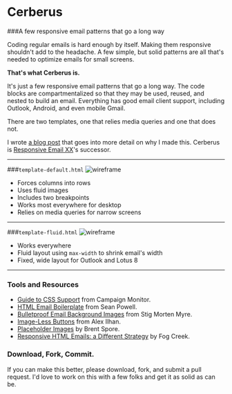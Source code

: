 Cerberus
========

###A few responsive email patterns that go a long way

Coding regular emails is hard enough by itself. Making them responsive shouldn't add to the headache. A few simple, but solid patterns are all that's needed to optimize emails for small screens.

**That's what Cerberus is.**

It's just a few responsive email patterns that go a long way. The code blocks are compartmentalized so that they may be used, reused, and nested to build an email. Everything has good email client support, including Outlook, Android, and even mobile Gmail.

There are two templates, one that relies media queries and one that does not.

I wrote [a blog post](http://www.tedgoas.com/blog/cerberus-responsive-email-templates/) that goes into more detail on why I made this. Cerberus is [Responsive Email XX](https://github.com/TedGoas/Responsive-Email-XX)'s successor.

***

###`template-default.html`
![wireframe](https://raw.github.com/TedGoas/Cerberus/master/assets/wireframe-default.png)
* Forces columns into rows
* Uses fluid images
* Includes two breakpoints
* Works most everywhere for desktop
* Relies on media queries for narrow screens

***

###`template-fluid.html`
![wireframe](https://raw.github.com/TedGoas/Cerberus/master/assets/wireframe-fluid.png)
* Works everywhere
* Fluid layout using `max-width` to shrink email's width
* Fixed, wide layout for Outlook and Lotus 8

***

### Tools and Resources
* [Guide to CSS Support](http://www.campaignmonitor.com/css) from Campaign Monitor.
* [HTML Email Boilerplate](http://htmlemailboilerplate.com/) from Sean Powell.
* [Bulletproof Email Background Images](http://backgrounds.cm/) from Stig Morten Myre.
* [Image-Less Buttons](http://codepen.io/Omgitsonlyalex/pen/cKEyx) from Alex Ilhan.
* [Placeholder Images](http://placehold.it/) by Brent Spore.
* [Responsive HTML Emails: a Different Strategy](http://blog.fogcreek.com/responsive-html-emails-a-different-strategy/) by Fog Creek.

### Download, Fork, Commit.
If you can make this better, please download, fork, and submit a pull request. I'd love to work on this with a few folks and get it as solid as can be.
